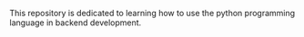 This repository is dedicated to learning how to use the python programming language in backend development.
